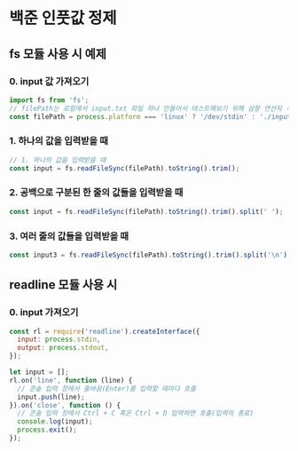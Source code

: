 # 백준 인풋값 정제

## fs 모듈 사용 시 예제

### 0. input 값 가져오기

```js
import fs from 'fs';
// filePath는 로컬에서 input.txt 파일 하나 만들어서 테스트해보기 위해 삼항 연산자 사용. 제출용은 '/dev/stdin'만 써도 상관없음
const filePath = process.platform === 'linux' ? '/dev/stdin' : './input.txt';
```

### 1. 하나의 값을 입력받을 때

```js
// 1. 하나의 값을 입력받을 때
const input = fs.readFileSync(filePath).toString().trim();
```

### 2. 공백으로 구분된 한 줄의 값들을 입력받을 때

```js
const input = fs.readFileSync(filePath).toString().trim().split(' ');
```

### 3. 여러 줄의 값들을 입력받을 때

```js
const input3 = fs.readFileSync(filePath).toString().trim().split('\n');
```

## readline 모듈 사용 시

### 0. input 가져오기

```js
const rl = require('readline').createInterface({
  input: process.stdin,
  output: process.stdout,
});

let input = [];
rl.on('line', function (line) {
  // 콘솔 입력 창에서 줄바꿈(Enter)를 입력할 때마다 호출
  input.push(line);
}).on('close', function () {
  // 콘솔 입력 창에서 Ctrl + C 혹은 Ctrl + D 입력하면 호출(입력의 종료)
  console.log(input);
  process.exit();
});
```
